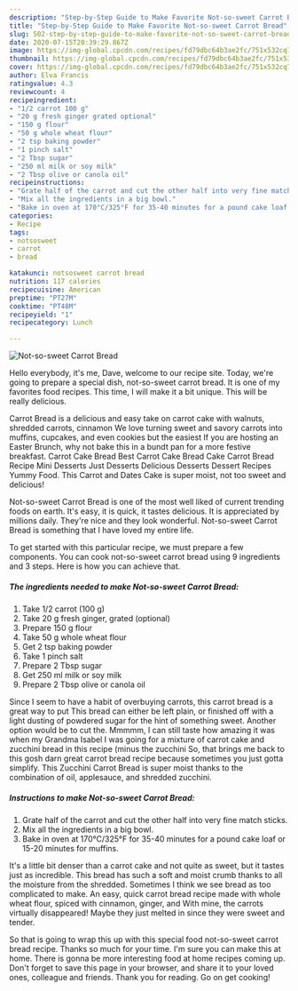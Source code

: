 ```yaml
---
description: "Step-by-Step Guide to Make Favorite Not-so-sweet Carrot Bread"
title: "Step-by-Step Guide to Make Favorite Not-so-sweet Carrot Bread"
slug: 502-step-by-step-guide-to-make-favorite-not-so-sweet-carrot-bread
date: 2020-07-15T20:39:29.867Z
image: https://img-global.cpcdn.com/recipes/fd79dbc64b3ae2fc/751x532cq70/not-so-sweet-carrot-bread-recipe-main-photo.jpg
thumbnail: https://img-global.cpcdn.com/recipes/fd79dbc64b3ae2fc/751x532cq70/not-so-sweet-carrot-bread-recipe-main-photo.jpg
cover: https://img-global.cpcdn.com/recipes/fd79dbc64b3ae2fc/751x532cq70/not-so-sweet-carrot-bread-recipe-main-photo.jpg
author: Elva Francis
ratingvalue: 4.3
reviewcount: 4
recipeingredient:
- "1/2 carrot 100 g"
- "20 g fresh ginger grated optional"
- "150 g flour"
- "50 g whole wheat flour"
- "2 tsp baking powder"
- "1 pinch salt"
- "2 Tbsp sugar"
- "250 ml milk or soy milk"
- "2 Tbsp olive or canola oil"
recipeinstructions:
- "Grate half of the carrot and cut the other half into very fine match sticks."
- "Mix all the ingredients in a big bowl."
- "Bake in oven at 170°C/325°F for 35-40 minutes for a pound cake loaf or 15-20 minutes for muffins."
categories:
- Recipe
tags:
- notsosweet
- carrot
- bread

katakunci: notsosweet carrot bread 
nutrition: 117 calories
recipecuisine: American
preptime: "PT27M"
cooktime: "PT48M"
recipeyield: "1"
recipecategory: Lunch

---
```



![Not-so-sweet Carrot Bread](https://img-global.cpcdn.com/recipes/fd79dbc64b3ae2fc/751x532cq70/not-so-sweet-carrot-bread-recipe-main-photo.jpg)

Hello everybody, it's me, Dave, welcome to our recipe site. Today, we're going to prepare a special dish, not-so-sweet carrot bread. It is one of my favorites food recipes. This time, I will make it a bit unique. This will be really delicious.

Carrot Bread is a delicious and easy take on carrot cake with walnuts, shredded carrots, cinnamon We love turning sweet and savory carrots into muffins, cupcakes, and even cookies but the easiest If you are hosting an Easter Brunch, why not bake this in a bundt pan for a more festive breakfast. Carrot Cake Bread Best Carrot Cake Bread Cake Carrot Bread Recipe Mini Desserts Just Desserts Delicious Desserts Dessert Recipes Yummy Food. This Carrot and Dates Cake is super moist, not too sweet and delicious!

Not-so-sweet Carrot Bread is one of the most well liked of current trending foods on earth. It's easy, it is quick, it tastes delicious. It is appreciated by millions daily. They're nice and they look wonderful. Not-so-sweet Carrot Bread is something that I have loved my entire life.


To get started with this particular recipe, we must prepare a few components. You can cook not-so-sweet carrot bread using 9 ingredients and 3 steps. Here is how you can achieve that.

<!--inarticleads1-->

##### The ingredients needed to make Not-so-sweet Carrot Bread:

1. Take 1/2 carrot (100 g)
1. Take 20 g fresh ginger, grated (optional)
1. Prepare 150 g flour
1. Take 50 g whole wheat flour
1. Get 2 tsp baking powder
1. Take 1 pinch salt
1. Prepare 2 Tbsp sugar
1. Get 250 ml milk or soy milk
1. Prepare 2 Tbsp olive or canola oil


Since I seem to have a habit of overbuying carrots, this carrot bread is a great way to put This bread can either be left plain, or finished off with a light dusting of powdered sugar for the hint of something sweet. Another option would be to cut the. Mmmmm, I can still taste how amazing it was when my Grandma Isabel I was going for a mixture of carrot cake and zucchini bread in this recipe (minus the zucchini So, that brings me back to this gosh darn great carrot bread recipe because sometimes you just gotta simplify. This Zucchini Carrot Bread is super moist thanks to the combination of oil, applesauce, and shredded zucchini. 

<!--inarticleads2-->

##### Instructions to make Not-so-sweet Carrot Bread:

1. Grate half of the carrot and cut the other half into very fine match sticks.
1. Mix all the ingredients in a big bowl.
1. Bake in oven at 170°C/325°F for 35-40 minutes for a pound cake loaf or 15-20 minutes for muffins.


It&#39;s a little bit denser than a carrot cake and not quite as sweet, but it tastes just as incredible. This bread has such a soft and moist crumb thanks to all the moisture from the shredded. Sometimes I think we see bread as too complicated to make. An easy, quick carrot bread recipe made with whole wheat flour, spiced with cinnamon, ginger, and With mine, the carrots virtually disappeared! Maybe they just melted in since they were sweet and tender. 

So that is going to wrap this up with this special food not-so-sweet carrot bread recipe. Thanks so much for your time. I'm sure you can make this at home. There is gonna be more interesting food at home recipes coming up. Don't forget to save this page in your browser, and share it to your loved ones, colleague and friends. Thank you for reading. Go on get cooking!
